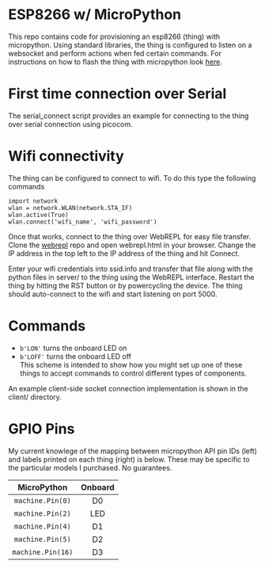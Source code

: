 # ESP8266 w/ MicroPython
This repo contains code for provisioning an esp8266 (thing) with micropython. Using standard libraries, the thing is configured to listen on a websocket and perform actions when fed certain commands. For instructions on how to flash the thing with micropython look [here](https://docs.micropython.org/en/latest/esp8266/tutorial/index.html).

# First time connection over Serial
The serial_connect script provides an example for connecting to the thing over serial connection using picocom.

# Wifi connectivity
The thing can be configured to connect to wifi. To do this type the following commands
```
import network
wlan = network.WLAN(network.STA_IF)
wlan.active(True)
wlan.connect('wifi_name', 'wifi_password')
```

Once that works, connect to the thing over WebREPL for easy file transfer. Clone the [webrepl](https://github.com/micropython/webrepl) repo and open webrepl.html in your browser. Change the IP address in the top left to the IP address of the thing and hit Connect.

Enter your wifi credentials into ssid.info and transfer that file along with the python files in server/ to the thing using the WebREPL interface. Restart the thing by hitting the RST button or by powercycling the device. The thing should auto-connect to the wifi and start listening on port 5000.

# Commands  
- `b'LON'` turns the onboard LED on
- `b'LOFF'` turns the onboard LED off  
This scheme is intended to show how you might set up one of these things to accept commands to control different types of components.

An example client-side socket connection implementation is shown in the client/ directory.  

# GPIO Pins
My current knowlege of the mapping between micropython API pin IDs (left) and labels printed on each thing (right) is below. These may be specific to the particular models I purchased. No guarantees.

|    MicroPython    | Onboard |
| :---------------: | :-----: |
| `machine.Pin(0)`  | D0      |
| `machine.Pin(2)`  | LED     |
| `machine.Pin(4)`  | D1      |
| `machine.Pin(5)`  | D2      |
| `machine.Pin(16)` | D3      |
